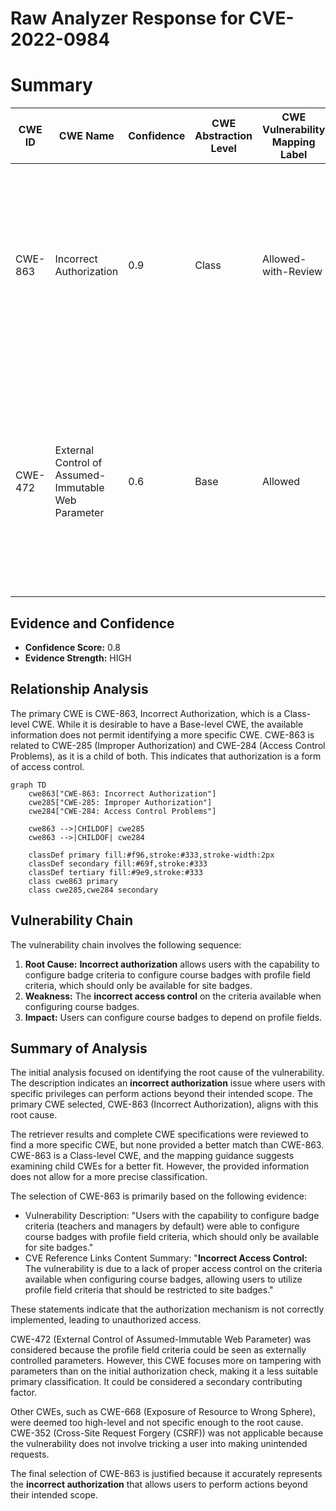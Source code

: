 # Raw Analyzer Response for CVE-2022-0984

# Summary
| CWE ID | CWE Name | Confidence | CWE Abstraction Level | CWE Vulnerability Mapping Label | CWE-Vulnerability Mapping Notes |
|---|---|---|---|---|---|
| CWE-863 | Incorrect Authorization | 0.9 | Class | Allowed-with-Review | Primary CWE. The product performs an authorization check when an actor attempts to access a resource or perform an action, but it does not correctly perform the check. |
| CWE-472 | External Control of Assumed-Immutable Web Parameter | 0.6 | Base | Allowed | Secondary candidate. The web application does not sufficiently verify inputs that are assumed to be immutable but are actually externally controllable, such as hidden form fields. |

## Evidence and Confidence

*   **Confidence Score:** 0.8
*   **Evidence Strength:** HIGH

## Relationship Analysis
The primary CWE is CWE-863, Incorrect Authorization, which is a Class-level CWE. While it is desirable to have a Base-level CWE, the available information does not permit identifying a more specific CWE.
CWE-863 is related to CWE-285 (Improper Authorization) and CWE-284 (Access Control Problems), as it is a child of both. This indicates that authorization is a form of access control.

```mermaid
graph TD
    cwe863["CWE-863: Incorrect Authorization"]
    cwe285["CWE-285: Improper Authorization"]
    cwe284["CWE-284: Access Control Problems"]

    cwe863 -->|CHILDOF| cwe285
    cwe863 -->|CHILDOF| cwe284

    classDef primary fill:#f96,stroke:#333,stroke-width:2px
    classDef secondary fill:#69f,stroke:#333
    classDef tertiary fill:#9e9,stroke:#333
    class cwe863 primary
    class cwe285,cwe284 secondary
```

## Vulnerability Chain
The vulnerability chain involves the following sequence:
1.  **Root Cause:** **Incorrect authorization** allows users with the capability to configure badge criteria to configure course badges with profile field criteria, which should only be available for site badges.
2.  **Weakness:** The **incorrect access control** on the criteria available when configuring course badges.
3.  **Impact:** Users can configure course badges to depend on profile fields.

## Summary of Analysis
The initial analysis focused on identifying the root cause of the vulnerability. The description indicates an **incorrect authorization** issue where users with specific privileges can perform actions beyond their intended scope. The primary CWE selected, CWE-863 (Incorrect Authorization), aligns with this root cause.

The retriever results and complete CWE specifications were reviewed to find a more specific CWE, but none provided a better match than CWE-863. CWE-863 is a Class-level CWE, and the mapping guidance suggests examining child CWEs for a better fit. However, the provided information does not allow for a more precise classification.

The selection of CWE-863 is primarily based on the following evidence:

*   Vulnerability Description: "Users with the capability to configure badge criteria (teachers and managers by default) were able to configure course badges with profile field criteria, which should only be available for site badges."
*   CVE Reference Links Content Summary: "**Incorrect Access Control:** The vulnerability is due to a lack of proper access control on the criteria available when configuring course badges, allowing users to utilize profile field criteria that should be restricted to site badges."

These statements indicate that the authorization mechanism is not correctly implemented, leading to unauthorized access.

CWE-472 (External Control of Assumed-Immutable Web Parameter) was considered because the profile field criteria could be seen as externally controlled parameters. However, this CWE focuses more on tampering with parameters than on the initial authorization check, making it a less suitable primary classification. It could be considered a secondary contributing factor.

Other CWEs, such as CWE-668 (Exposure of Resource to Wrong Sphere), were deemed too high-level and not specific enough to the root cause. CWE-352 (Cross-Site Request Forgery (CSRF)) was not applicable because the vulnerability does not involve tricking a user into making unintended requests.

The final selection of CWE-863 is justified because it accurately represents the **incorrect authorization** that allows users to perform actions beyond their intended scope.